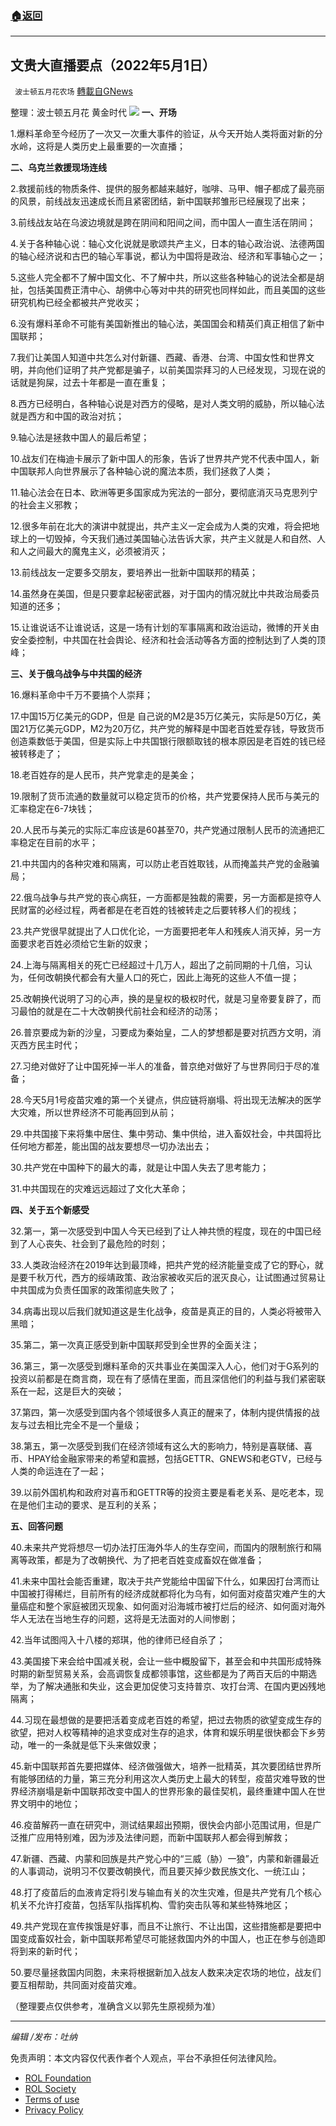 ###  [:house:返回](README.md)
---


## 文贵大直播要点（2022年5月1日）
` 波士顿五月花农场` [轉載自GNews](https://gnews.org/zh-hans/2449848/)

整理：波士顿五月花 黄金时代
 ![](https://assets.gnews.org/wp-content/uploads/2022/05/20220430-1.jpg) 
**一、开场**
 
1.爆料革命至今经历了一次又一次重大事件的验证，从今天开始人类将面对新的分水岭，这将是人类历史上最重要的一次直播；
 
**二、乌克兰救援现场连线**
 
2.救援前线的物质条件、提供的服务都越来越好，咖啡、马甲、帽子都成了最亮丽的风景，前线战友迅速成长而且紧密团结，新中国联邦雏形已经展现了出来；
 
3.前线战友站在乌波边境就是跨在阴间和阳间之间，而中国人一直生活在阴间；
 
4.关于各种轴心说：轴心文化说就是歌颂共产主义，日本的轴心政治说、法德两国的轴心经济说和古巴的轴心军事说，都认为中国将是政治、经济和军事轴心之一；
 
5.这些人完全都不了解中国文化、不了解中共，所以这些各种轴心的说法全都是胡扯，包括美国费正清中心、胡佛中心等对中共的研究也同样如此，而且美国的这些研究机构已经全都被共产党收买；
 
6.没有爆料革命不可能有美国新推出的轴心法，美国国会和精英们真正相信了新中国联邦；
 
7.我们让美国人知道中共怎么对付新疆、西藏、香港、台湾、中国女性和世界文明，并向他们证明了共产党都是骗子，以前美国崇拜习的人已经发现，习现在说的话就是狗屎，过去十年都是一直在重复；
 
8.西方已经明白，各种轴心说是对西方的侵略，是对人类文明的威胁，所以轴心法就是西方和中国的政治对抗；
 
9.轴心法是拯救中国人的最后希望；
 
10.战友们在梅迪卡展示了新中国人的形象，告诉了世界共产党不代表中国人，新中国联邦人向世界展示了各种轴心说的魔法本质，我们拯救了人类；
 
11.轴心法会在日本、欧洲等更多国家成为宪法的一部分，要彻底消灭马克思列宁的社会主义邪教；
 
12.很多年前在北大的演讲中就提出，共产主义一定会成为人类的灾难，将会把地球上的一切毁掉，今天我们通过美国轴心法告诉大家，共产主义就是人和自然、人和人之间最大的魔鬼主义，必须被消灭；
 
13.前线战友一定要多交朋友，要培养出一批新中国联邦的精英；
 
14.虽然身在美国，但是只要拿起秘密武器，对于国内的情况就比中共政治局委员知道的还多；
 
15.让谁说话不让谁说话，这是一场有计划的军事隔离和政治运动，微博的开关由安全委控制，中共国在社会舆论、经济和社会活动等各方面的控制达到了人类的顶峰；
 
**三、关于俄乌战争与中共国的经济**
 
16.爆料革命中千万不要搞个人崇拜；
 
17.中国15万亿美元的GDP，但是 自己说的M2是35万亿美元，实际是50万亿，美国21万亿美元GDP，M2为20万亿，共产党的解释是中国老百姓爱存钱，导致货币创造乘数低于美国，但是实际上中共国银行限额取钱的根本原因是老百姓的钱已经被转移走了；
 
18.老百姓存的是人民币，共产党拿走的是美金；
 
19.限制了货币流通的数量就可以稳定货币的价格，共产党要保持人民币与美元的汇率稳定在6-7块钱；
 
20.人民币与美元的实际汇率应该是60甚至70，共产党通过限制人民币的流通把汇率稳定在目前的水平；
 
21.中共国内的各种灾难和隔离，可以防止老百姓取钱，从而掩盖共产党的金融骗局；
 
22.俄乌战争与共产党的丧心病狂，一方面都是独裁的需要，另一方面都是掠夺人民财富的必经过程，两者都是在老百姓的钱被转走之后要转移人们的视线；
 
23.共产党很早就提出了人口优化论，一方面要把老年人和残疾人消灭掉，另一方面要求老百姓必须给它生新的奴隶；
 
24.上海与隔离相关的死亡已经超过十几万人，超出了之前同期的十几倍，习认为，任何改朝换代都会有大量人口的死亡，因此上海死的这些人不值一提；
 
25.改朝换代说明了习的心声，换的是皇权的极权时代，就是习皇帝要复辟了，而习最怕的就是在二十大改朝换代前社会和经济的动荡；
 
26.普京要成为新的沙皇，习要成为秦始皇，二人的梦想都是要对抗西方文明，消灭西方民主时代；
 
27.习绝对做好了让中国死掉一半人的准备，普京绝对做好了与世界同归于尽的准备；
 
28.今天5月1号疫苗灾难的第一个关键点，供应链将崩塌、将出现无法解决的医学大灾难，所以世界经济不可能再回到从前；
 
29.中共国接下来将集中居住、集中劳动、集中供给，进入畜奴社会，中共国将比任何地方都差，能出国的战友要想尽一切办法出去；
 
30.共产党在中国种下的最大的毒，就是让中国人失去了思考能力；
 
31.中共国现在的灾难远远超过了文化大革命；
 
**四、关于五个新感受**
 
32.第一，第一次感受到中国人今天已经到了让人神共愤的程度，现在的中国已经到了人心丧失、社会到了最危险的时刻；
 
33.人类政治经济在2019年达到最顶峰，把共产党的经济能量变成了它的野心，就是要千秋万代，西方的绥靖政策、政治家被收买后的泯灭良心，让试图通过贸易让中共国成为负责任国家的政策彻底失败了；
 
34.病毒出现以后我们就知道这是生化战争，疫苗是真正的目的，人类必将被带入黑暗；
 
35.第二，第一次真正感受到新中国联邦受到全世界的全面关注；
 
36.第三，第一次感受到爆料革命的灭共事业在美国深入人心，他们对于G系列的投资以前都是在商言商，现在有了感情在里面，而且深信他们的利益与我们紧密联系在一起，这是巨大的突破；
 
37.第四，第一次感受到国内各个领域很多人真正的醒来了，体制内提供情报的战友与过去相比完全不是一个量级；
 
38.第五，第一次感受到我们在经济领域有这么大的影响力，特别是喜联储、喜币、HPAY给金融家带来的希望和震撼，包括GETTR、GNEWS和老GTV，已经与人类的命运连在了一起；
 
39.以前外国机构和政府对喜币和GETTR等的投资主要是看老关系、是吃老本，现在是他们主动的要求、是互利的关系；
 
**五、回答问题**
 
40.未来共产党将想尽一切办法打压海外华人的生存空间，而国内的限制旅行和隔离等政策，都是为了改朝换代、为了把老百姓变成畜奴在做准备；
 
41.未来中国社会能否重建，取决于共产党能给中国留下什么，如果因打台湾而让中国被打得稀烂，目前所有的经济成就都将化为乌有，如何面对疫苗灾难产生的大量癌症和整个家庭被团灭现象、如何面对沿海城市被打烂后的经济、如何面对海外华人无法在当地生存的问题，这将是无法面对的人间惨剧；
 
42.当年试图闯入十八楼的郑琪，他的律师已经自杀了；
 
43.美国接下来会给中国减关税，会让一些中概股留下，甚至会和中共国形成特殊时期的新型贸易关系，会高调恢复成都领事馆，这些都是为了两百天后的中期选举，为了解决通胀和失业，这会更加促使习支持普京、攻打台湾、在国内更凶残地隔离；
 
44.习现在最想做的是要把活着变成老百姓的希望，把过去物质的欲望变成生存的欲望，把对人权等精神的追求变成对生存的追求，体育和娱乐明星很快都会下乡劳动，唯一的一条就是低下头来做奴隶；
 
45.新中国联邦首先要把媒体、经济做强做大，培养一批精英，其次要团结世界所有能够团结的力量，第三充分利用这次人类历史上最大的转型，疫苗灾难导致的世界经济崩塌是新中国联邦改变中国人的世界形象的最佳契机，最终重建中国人在世界文明中的地位；
 
46.疫苗解药一直在研究中，测试结果超出预期，很快会内部小范围试用，但是广泛推广应用特别难，因为涉及法律问题，而新中国联邦人都会得到解救；
 
47.新疆、西藏、内蒙和回族是共产党心中的“三威（胁）一狼”，内蒙和新疆最近的人事调动，说明习不仅要改朝换代，而且要灭掉少数民族文化、一统江山；
 
48.打了疫苗后的血液肯定将引发与输血有关的次生灾难，但是共产党有几个核心机关不允许打疫苗，包括军队指挥机构、雪豹突击队等和某些特殊地区；
 
49.共产党现在宣传挨饿是好事，而且不让旅行、不让出国，这些措施都是要把中国变成畜奴社会，新中国联邦希望尽可能拯救国内外的中国人，也正在参与创造即将到来的新时代；
 
50.要尽量拯救国内同胞，未来将根据新加入战友人数来决定农场的地位，战友们要互相帮助，共同面对疫苗灾难。
 
（整理要点仅供参考，准确含义以郭先生原视频为准）
 
* * *
 
*编辑 /发布：吐纳*

免责声明：本文内容仅代表作者个人观点，平台不承担任何法律风险。
  
- [ROL Foundation](https://rolfoundation.org/)
- [ROL Society](https://rolsociety.org/)
- [Terms of use](https://gnews.org/terms-of-use-3/)
- [Privacy Policy](https://gnews.org/privacy-policy/)
